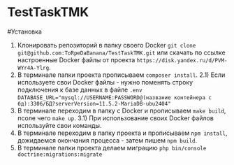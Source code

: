 # TestTaskTMK

#Установка
1) Клонировать репозиторий в папку своего Docker `git clone git@github.com:ToRpeDaBanana/TestTaskTMK.git` или скачать по ссылке настроенные Docker файлы от проекта `https://disk.yandex.ru/d/PVM-WYr4A-Ylrg`.
2) В терминале папки проекта прописываем `composer install`.
2.1) Если используете свои Docker файлы - нужно поменять строку подключения к базе данных в файле `.env` `DATABASE_URL="mysql://USERNAME:PASSWORD@(название контейнера с бд):3306/БД?serverVersion=11.5.2-MariaDB-ubu2404"`
3) В терминале переходим в папку с Docker и прописываем `make build`, псоле чего `make up`.
3.1) При использование своих Docker файлов используйте свои команды.
4) В терминале переходим в папку проекта и прописываем `npm install`, дожидаемся окончания процесса - затем пишем `npm build`.
5) В терминале папки проекта делаем миграцию `php bin/console doctrine:migrations:migrate`
